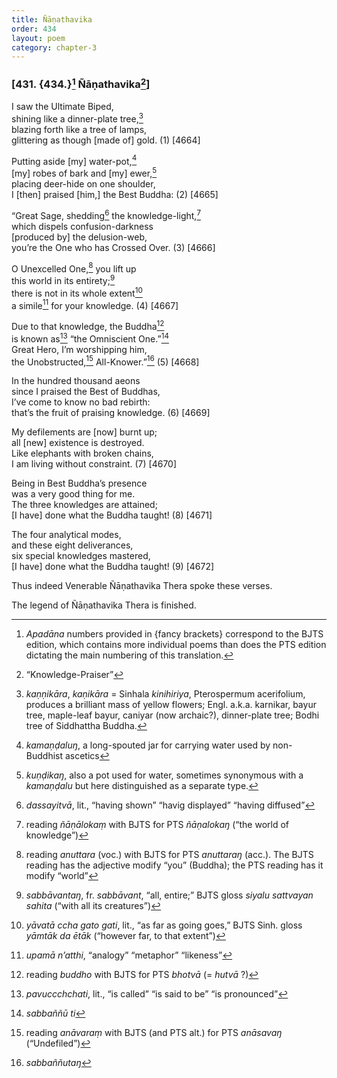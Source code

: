 ```yaml
---
title: Ñāṇathavika
order: 434
layout: poem
category: chapter-3
---
```


### \[431. {434.}[^1] Ñāṇathavika[^2]\]

I saw the Ultimate Biped,  
shining like a dinner-plate tree,[^3]  
blazing forth like a tree of lamps,  
glittering as though \[made of\] gold. (1) \[4664\]

Putting aside \[my\] water-pot,[^4]  
\[my\] robes of bark and \[my\] ewer,[^5]  
placing deer-hide on one shoulder,  
I \[then\] praised \[him,\] the Best Buddha: (2) \[4665\]

“Great Sage, shedding[^6] the knowledge-light,[^7]  
which dispels confusion-darkness  
\[produced by\] the delusion-web,  
you’re the One who has Crossed Over. (3) \[4666\]

O Unexcelled One,[^8] you lift up  
this world in its entirety;[^9]  
there is not in its whole extent[^10]  
a simile[^11] for your knowledge. (4) \[4667\]

Due to that knowledge, the Buddha[^12]  
is known as[^13] “the Omniscient One.”[^14]  
Great Hero, I’m worshipping him,  
the Unobstructed,[^15] All-Knower.”[^16] (5) \[4668\]

In the hundred thousand aeons  
since I praised the Best of Buddhas,  
I’ve come to know no bad rebirth:  
that’s the fruit of praising knowledge. (6) \[4669\]

My defilements are \[now\] burnt up;  
all \[new\] existence is destroyed.  
Like elephants with broken chains,  
I am living without constraint. (7) \[4670\]

Being in Best Buddha’s presence  
was a very good thing for me.  
The three knowledges are attained;  
\[I have\] done what the Buddha taught! (8) \[4671\]

The four analytical modes,  
and these eight deliverances,  
six special knowledges mastered,  
\[I have\] done what the Buddha taught! (9) \[4672\]

Thus indeed Venerable Ñāṇathavika Thera spoke these verses.

The legend of Ñāṇathavika Thera is finished.

[^1]: *Apadāna* numbers provided in {fancy brackets} correspond to the BJTS edition, which contains more individual poems than does the PTS edition dictating the main numbering of this translation.

[^2]: “Knowledge-Praiser”

[^3]: *kaṇṇikāra*, *kaṇikāra* = Sinhala *kinihiriya*, Pterospermum acerifolium, produces a brilliant mass of yellow flowers; Engl. a.k.a. karnikar, bayur tree, maple-leaf bayur, caniyar (now archaic?), dinner-plate tree; Bodhi tree of Siddhattha Buddha.

[^4]: *kamaṇḍaluŋ*, a long-spouted jar for carrying water used by non-Buddhist ascetics

[^5]: *kuṇḍikaŋ*, also a pot used for water, sometimes synonymous with a *kamaṇḍalu* but here distinguished as a separate type.

[^6]: *dassayitvā*, lit., “having shown” “havig displayed” “having diffused”

[^7]: reading *ñāṇālokaṃ* with BJTS for PTS *ñāṇalokaŋ* (“the world of knowledge”)

[^8]: reading *anuttara* (voc.) with BJTS for PTS *anuttaraŋ* (acc.). The BJTS reading has the adjective modify “you” (Buddha); the PTS reading has it modify “world”

[^9]: *sabbāvantaŋ*, fr. *sabbāvant*, “all, entire;” BJTS gloss *siyalu sattvayan sahita* (“with all its creatures”)

[^10]: *yāvatā <span class="diacritics" data-state="on">c</span><span class="no-diacritics" data-state="off">ch</span>a gato gati*, lit., “as far as going goes,” BJTS Sinh. gloss *yāmtāk da ētāk* (“however far, to that extent”)

[^11]: *upamā n’atthi*, “analogy” “metaphor” “likeness”

[^12]: reading *buddho* with BJTS for PTS *bhotvā* (= *hutvā* ?)

[^13]: *pavu<span class="diacritics" data-state="on">cc</span><span class="no-diacritics" data-state="off">chch</span>ati*, lit., “is called” “is said to be” “is pronounced”

[^14]: *sabbaññū ti*

[^15]: reading *anāvaraṃ* with BJTS (and PTS alt.) for PTS *anāsavaŋ* (“Undefiled”)

[^16]: *sabbaññutaŋ*
